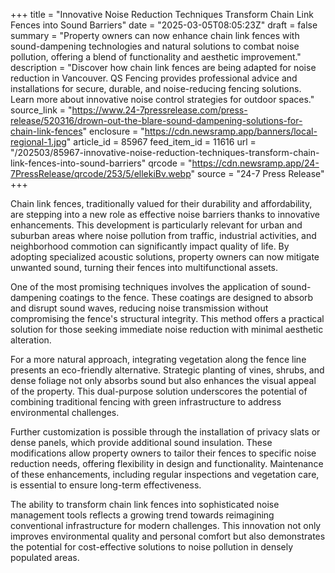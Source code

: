 +++
title = "Innovative Noise Reduction Techniques Transform Chain Link Fences into Sound Barriers"
date = "2025-03-05T08:05:23Z"
draft = false
summary = "Property owners can now enhance chain link fences with sound-dampening technologies and natural solutions to combat noise pollution, offering a blend of functionality and aesthetic improvement."
description = "Discover how chain link fences are being adapted for noise reduction in Vancouver. QS Fencing provides professional advice and installations for secure, durable, and noise-reducing fencing solutions. Learn more about innovative noise control strategies for outdoor spaces."
source_link = "https://www.24-7pressrelease.com/press-release/520316/drown-out-the-blare-sound-dampening-solutions-for-chain-link-fences"
enclosure = "https://cdn.newsramp.app/banners/local-regional-1.jpg"
article_id = 85967
feed_item_id = 11616
url = "/202503/85967-innovative-noise-reduction-techniques-transform-chain-link-fences-into-sound-barriers"
qrcode = "https://cdn.newsramp.app/24-7PressRelease/qrcode/253/5/ellekiBv.webp"
source = "24-7 Press Release"
+++

<p>Chain link fences, traditionally valued for their durability and affordability, are stepping into a new role as effective noise barriers thanks to innovative enhancements. This development is particularly relevant for urban and suburban areas where noise pollution from traffic, industrial activities, and neighborhood commotion can significantly impact quality of life. By adopting specialized acoustic solutions, property owners can now mitigate unwanted sound, turning their fences into multifunctional assets.</p><p>One of the most promising techniques involves the application of sound-dampening coatings to the fence. These coatings are designed to absorb and disrupt sound waves, reducing noise transmission without compromising the fence's structural integrity. This method offers a practical solution for those seeking immediate noise reduction with minimal aesthetic alteration.</p><p>For a more natural approach, integrating vegetation along the fence line presents an eco-friendly alternative. Strategic planting of vines, shrubs, and dense foliage not only absorbs sound but also enhances the visual appeal of the property. This dual-purpose solution underscores the potential of combining traditional fencing with green infrastructure to address environmental challenges.</p><p>Further customization is possible through the installation of privacy slats or dense panels, which provide additional sound insulation. These modifications allow property owners to tailor their fences to specific noise reduction needs, offering flexibility in design and functionality. Maintenance of these enhancements, including regular inspections and vegetation care, is essential to ensure long-term effectiveness.</p><p>The ability to transform chain link fences into sophisticated noise management tools reflects a growing trend towards reimagining conventional infrastructure for modern challenges. This innovation not only improves environmental quality and personal comfort but also demonstrates the potential for cost-effective solutions to noise pollution in densely populated areas.</p>